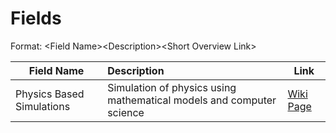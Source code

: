# Fields
Format: &lt;Field Name>&lt;Description>&lt;Short Overview Link>

| Field Name    | Description   | Link  |
| ------------- |:--------------| ------|
|Physics Based Simulations|Simulation of physics using mathematical models and computer science|[Wiki Page](https://en.wikipedia.org/wiki/Physically_based_animation)
